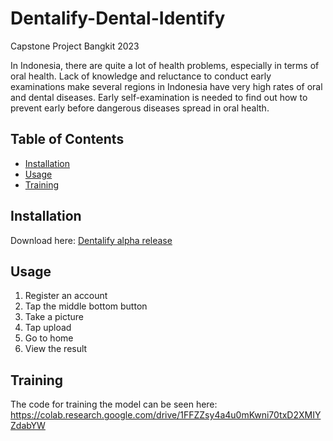 # Dentalify-Dental-Identify
Capstone Project Bangkit 2023

In Indonesia, there are quite a lot of health problems, especially in terms of oral health. Lack of knowledge and reluctance to conduct early examinations make several regions in Indonesia have very high rates of oral and dental diseases. Early self-examination is needed to find out how to prevent early before dangerous diseases spread in oral health.


## Table of Contents

- [Installation](#installation)
- [Usage](#usage)
- [Training](#training)

## Installation

Download here: [Dentalify alpha release](https://github.com/mnnur/Dentalify-Dental-Identify/releases/tag/v1.0-alpha)

## Usage

1. Register an account
2. Tap the middle bottom button
3. Take a picture
4. Tap upload
5. Go to home
6. View the result

## Training
The code for training the model can be seen here:
https://colab.research.google.com/drive/1FFZZsy4a4u0mKwni70txD2XMIYZdabYW